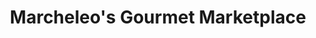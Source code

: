 ---
title: "Marcheleo's Gourmet Marketplace"
url: /toronto/marcheleos-gourmet-marketplace/
shop: supermarket
---